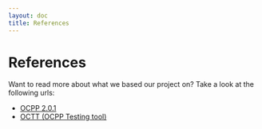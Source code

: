 ```yaml
---
layout: doc
title: References
---
```


# References

Want to read more about what we based our project on?
Take a look at the following urls:
- [OCPP 2.0.1](https://openchargealliance.org/protocols/open-charge-point-protocol/#OCPP2.0.1)
- [OCTT (OCPP Testing tool)](https://openchargealliance.org/test-tool/)
